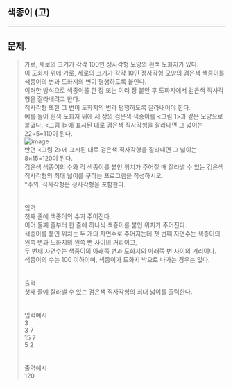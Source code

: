## 색종이 (고)
___
## 문제.
> 가로, 세로의 크기가 각각 100인 정사각형 모양의 흰색 도화지가 있다. </br>
> 이 도화지 위에 가로, 세로의 크기가 각각 10인 정사각형 모양의 검은색 색종이를 색종이의 변과 도화지의 변이 평행하도록 붙인다. </br>
> 이러한 방식으로 색종이를 한 장 또는 여러 장 붙인 후 도화지에서 검은색 직사각형을 잘라내려고 한다. </br>
> 직사각형 또한 그 변이 도화지의 변과 평행하도록 잘라내어야 한다.</br>
> 예를 들어 흰색 도화지 위에 세 장의 검은색 색종이를 <그림 1>과 같은 모양으로 붙였다. <그림 1>에 표시된 대로 검은색 직사각형을 잘라내면 그 넓이는 22×5=110이 된다.</br>
> ![image](https://user-images.githubusercontent.com/49303504/173714900-4d65397c-4bbb-4a74-a534-a29b889ce003.png)</br>
> 반면 <그림 2>에 표시된 대로 검은색 직사각형을 잘라내면 그 넓이는 8×15=120이 된다.</br>
> 검은색 색종이의 수와 각 색종이를 붙인 위치가 주어질 때 잘라낼 수 있는 검은색 직사각형의 최대 넓이를 구하는 프로그램을 작성하시오.</br>
> *주의. 직사각형은 정사각형을 포함한다.</br>
> </br></br>
> 입력</br>
> 첫째 줄에 색종이의 수가 주어진다.</br>
> 이어 둘째 줄부터 한 줄에 하나씩 색종이를 붙인 위치가 주어진다.</br>
> 색종이를 붙인 위치는 두 개의 자연수로 주어지는데 첫 번째 자연수는 색종이의 왼쪽 변과 도화지의 왼쪽 변 사이의 거리이고,</br>
> 두 번째 자연수는 색종이의 아래쪽 변과 도화지의 아래쪽 변 사이의 거리이다.</br>
> 색종이의 수는 100 이하이며, 색종이가 도화지 밖으로 나가는 경우는 없다.</br>
> </br></br>
> 출력</br>
> 첫째 줄에 잘라낼 수 있는 검은색 직사각형의 최대 넓이를 출력한다.</br>
> </br></br>
> 입력예시</br>
> 3</br>
> 3 7</br>
> 15 7</br>
> 5 2</br>
> </br></br>
> 출력예시</br>
> 120</br>